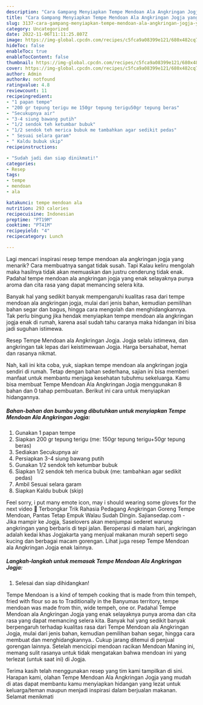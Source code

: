 ```yaml
---
description: "Cara Gampang Menyiapkan Tempe Mendoan Ala Angkringan Jogja yang Menggugah Selera, Buat Buka Puasa Enak"
title: "Cara Gampang Menyiapkan Tempe Mendoan Ala Angkringan Jogja yang Menggugah Selera, Buat Buka Puasa Enak"
slug: 3137-cara-gampang-menyiapkan-tempe-mendoan-ala-angkringan-jogja-yang-menggugah-selera-buat-buka-puasa-enak
category: Uncategorized
date: 2022-11-06T11:11:25.807Z
image: https://img-global.cpcdn.com/recipes/c5fca9a08399e121/680x482cq70/tempe-mendoan-ala-angkringan-jogja-foto-resep-utama.jpg
hideToc: false
enableToc: true
enableTocContent: false
thumbnail: https://img-global.cpcdn.com/recipes/c5fca9a08399e121/680x482cq70/tempe-mendoan-ala-angkringan-jogja-foto-resep-utama.jpg
cover: https://img-global.cpcdn.com/recipes/c5fca9a08399e121/680x482cq70/tempe-mendoan-ala-angkringan-jogja-foto-resep-utama.jpg
author: Admin
authorAv: notfound
ratingvalue: 4.8
reviewcount: 11
recipeingredient:
- "1 papan tempe"
- "200 gr tepung terigu me 150gr tepung terigu50gr tepung beras"
- "Secukupnya air"
- "3-4 siung bawang putih"
- "1/2 sendok teh ketumbar bubuk"
- "1/2 sendok teh merica bubuk me tambahkan agar sedikit pedas"
- " Sesuai selara garam"
- " Kaldu bubuk skip"
recipeinstructions:

- "Sudah jadi dan siap dinikmati!"
categories:
- Resep
tags:
- tempe
- mendoan
- ala

katakunci: tempe mendoan ala 
nutrition: 293 calories
recipecuisine: Indonesian
preptime: "PT19M"
cooktime: "PT41M"
recipeyield: "4"
recipecategory: Lunch

---
```



Lagi mencari inspirasi resep tempe mendoan ala angkringan jogja yang menarik? Cara membuatnya sangat tidak susah. Tapi Kalau keliru mengolah maka hasilnya tidak akan memuaskan dan justru cenderung tidak enak. Padahal tempe mendoan ala angkringan jogja yang enak selayaknya punya aroma dan cita rasa yang dapat memancing selera kita.


Banyak hal yang sedikit banyak mempengaruhi kualitas rasa dari tempe mendoan ala angkringan jogja, mulai dari jenis bahan, kemudian pemilihan bahan segar dan bagus, hingga cara mengolah dan menghidangkannya. Tak perlu bingung jika hendak menyiapkan tempe mendoan ala angkringan jogja enak di rumah, karena asal sudah tahu caranya maka hidangan ini bisa jadi suguhan istimewa.

Resep Tempe Mendoan ala Angkringan Jogja. Jogja selalu istimewa, dan angkringan tak lepas dari keistimewaan Jogja. Harga bersahabat, hemat dan rasanya nikmat.


Nah, kali ini kita coba, yuk, siapkan tempe mendoan ala angkringan jogja sendiri di rumah. Tetap dengan bahan sederhana, sajian ini bisa memberi manfaat untuk membantu menjaga kesehatan tubuhmu sekeluarga. Kamu bisa membuat Tempe Mendoan Ala Angkringan Jogja menggunakan 8 bahan dan 0 tahap pembuatan. Berikut ini cara untuk menyiapkan hidangannya.

<!--inarticleads1-->

##### Bahan-bahan dan bumbu yang dibutuhkan untuk menyiapkan Tempe Mendoan Ala Angkringan Jogja:

1. Gunakan 1 papan tempe
1. Siapkan 200 gr tepung terigu (me: 150gr tepung terigu+50gr tepung beras)
1. Sediakan Secukupnya air
1. Persiapkan 3-4 siung bawang putih
1. Gunakan 1/2 sendok teh ketumbar bubuk
1. Siapkan 1/2 sendok teh merica bubuk (me: tambahkan agar sedikit pedas)
1. Ambil  Sesuai selara garam
1. Siapkan  Kaldu bubuk (skip)


Feel sorry, i put many emote icon, may i should wearing some gloves for the next video 🥰 Terbongkar Trik Rahasia Pedagang Angkringan Goreng Tempe Mendoan, Pantas Tetap Empuk Walau Sudah Dingin. Sajiansedap.com - Jika mampir ke Jogja, Saselovers akan menjumpai sederet warung angkringan yang berbaris di tepi jalan. Beroperasi di malam hari, angkringan adalah kedai khas Jogjakarta yang menjual makanan murah seperti sego kucing dan berbagai macam gorengan. Lihat juga resep Tempe Mendoan ala Angkringan Jogja enak lainnya. 

<!--inarticleads2-->

##### Langkah-langkah untuk memasak Tempe Mendoan Ala Angkringan Jogja:


1. Selesai dan siap dihidangkan!

Tempe Mendoan is a kind of tempeh cooking that is made from thin tempeh, fried with flour so as to Traditionally in the Banyumas territory, tempe mendoan was made from thin, wide tempeh, one or. Padahal Tempe Mendoan ala Angkringan Jogja yang enak selayaknya punya aroma dan cita rasa yang dapat memancing selera kita. Banyak hal yang sedikit banyak berpengaruh terhadap kualitas rasa dari Tempe Mendoan ala Angkringan Jogja, mulai dari jenis bahan, kemudian pemilihan bahan segar, hingga cara membuat dan menghidangkannya.. Cukup jarang ditemui di penjual gorengan lainnya. Setelah mencicipi mendoan racikan Mendoan Maning ini, memang sulit rasanya untuk tidak mengatakan bahwa mendoan ini yang terlezat (untuk saat ini) di Jogja. 

Terima kasih telah menggunakan resep yang tim kami tampilkan di sini. Harapan kami, olahan Tempe Mendoan Ala Angkringan Jogja yang mudah di atas dapat membantu kamu menyiapkan hidangan yang lezat untuk keluarga/teman maupun menjadi inspirasi dalam berjualan makanan. Selamat menikmati
